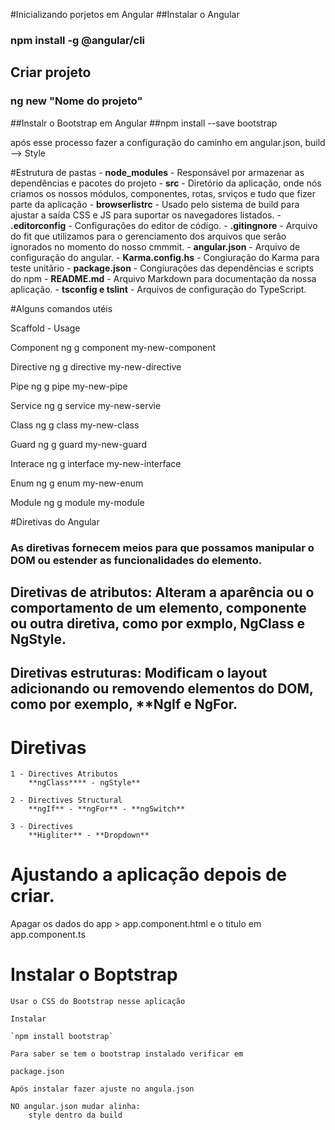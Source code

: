 #Inicializando porjetos em Angular
##Instalar o Angular
### npm install -g @angular/cli

## Criar projeto
### ng new "Nome do projeto"

##Instalr o Bootstrap em Angular
##npm install --save bootstrap

após esse processo fazer a configuração do caminho em angular.json, 
build --> Style

#Estrutura de pastas 
    - **node_modules** - Responsável por armazenar as dependências e pacotes do projeto
    - **src** - Diretório da aplicação, onde nós criamos os nossos módulos, componentes, rotas, srviços e tudo que fizer parte da aplicação
    - **browserlistrc** - Usado pelo sistema de build para ajustar a saída CSS e JS para suportar os navegadores listados.
    - **.editorconfig** - Configurações do editor de código.
    - **.gitingnore** - Arquivo do fit que utilizamos para o gerenciamento dos arquivos que serão ignorados no momento do nosso cmmmit.
    - **angular.json** - Arquivo de configuração do angular.
    - **Karma.config.hs** - Congiuração do Karma para teste unitãrio
    - **package.json** - Congiurações das dependências e scripts do npm
    - **README.md** - Arquivo Markdown para documentação da nossa aplicação.
    - **tsconfig e tslint** - Arquivos de configuração do TypeScript.

#Alguns comandos utéis

Scaffold    -   Usage

Component       ng g component my-new-component

Directive       ng g directive my-new-directive

Pipe            ng g pipe my-new-pipe

Service         ng g service my-new-servie

Class           ng g class my-new-class

Guard           ng g guard my-new-guard

Interace        ng g interface my-new-interface

Enum            ng g enum my-new-enum

Module          ng g module my-module


#Diretivas do Angular

### As diretivas fornecem meios para que possamos manipular o DOM ou estender as funcionalidades do elemento.

## Diretivas de atributos: Alteram a aparência ou o comportamento de um elemento, componente ou outra diretiva, como por exmplo, **NgClass** e **NgStyle**.

## Diretivas estruturas: Modificam o layout adicionando ou removendo elementos do DOM, como por exemplo, **NgIf e NgFor.

# Diretivas

    1 - Directives Atributos
        **ngClass**** - ngStyle**

    2 - Directives Structural
        **ngIf** - **ngFor** - **ngSwitch**
    
    3 - Directives
        **Higliter** - **Dropdown**

# Ajustando a aplicação depois de criar.

Apagar os dados do app > app.component.html e o titulo em app.component.ts

# Instalar o Boptstrap 

    Usar o CSS do Bootstrap nesse aplicação

    Instalar

    `npm install bootstrap`

    Para saber se tem o bootstrap instalado verificar em 

    package.json

    Após instalar fazer ajuste no angula.json

    NO angular.json mudar alinha:
        style dentro da build

